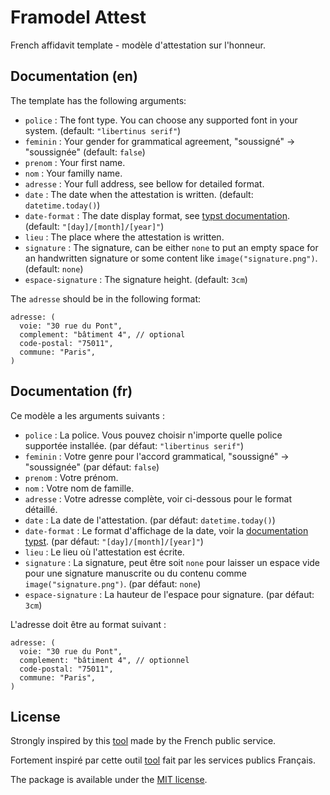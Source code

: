 
# Framodel Attest

French affidavit template - modèle d'attestation sur l'honneur.


## Documentation (en)

The template has the following arguments:
- `police` : The font type. You can choose any supported font in your system. (default: `"libertinus serif"`)
- `feminin` : Your gender for grammatical agreement, "soussigné" -> "soussignée" (default: `false`)
- `prenom` : Your first name.
- `nom` : Your familly name.
- `adresse` : Your full address, see bellow for detailed format.
- `date` : The date when the attestation is written. (default: `datetime.today()`)
- `date-format` : The date display format, see [typst documentation](https://typst.app/docs/reference/foundations/datetime/#format). (default: `"[day]/[month]/[year]"`)
- `lieu` : The place where the attestation is written.
- `signature` : The signature, can be either `none` to put an empty space for an handwritten signature or some content like `image("signature.png")`. (default: `none`)
- `espace-signature` : The signature height. (default: `3cm`)

The `adresse` should be in the following format:
```typst
adresse: (
  voie: "30 rue du Pont",
  complement: "bâtiment 4", // optional
  code-postal: "75011",
  commune: "Paris",
)
```


## Documentation (fr)

Ce modèle a les arguments suivants :
- `police` : La police. Vous pouvez choisir n'importe quelle police supportée installée. (par défaut: `"libertinus serif"`)
- `feminin` : Votre genre pour l'accord grammatical, "soussigné" -> "soussignée" (par défaut: `false`)
- `prenom` : Votre prénom.
- `nom` : Votre nom de famille.
- `adresse` : Votre adresse complète, voir ci-dessous pour le format détaillé.
- `date` : La date de l'attestation. (par défaut: `datetime.today()`)
- `date-format` : Le format d'affichage de la date, voir la [documentation typst](https://typst.app/docs/reference/foundations/datetime/#format). (par défaut: `"[day]/[month]/[year]"`)
- `lieu` : Le lieu où l'attestation est écrite.
- `signature` : La signature, peut être soit `none` pour laisser un espace vide pour une signature manuscrite ou du contenu comme `image("signature.png")`. (par défaut: `none`)
- `espace-signature` : La hauteur de l'espace pour signature. (par défaut: `3cm`)

L'adresse doit être au format suivant :
```typst
adresse: (
  voie: "30 rue du Pont",
  complement: "bâtiment 4", // optionnel
  code-postal: "75011",
  commune: "Paris",
)
```


## License

Strongly inspired by this
[tool](https://www.service-public.fr/simulateur/calcul/AttestationHonneur)
made by the French public service.

Fortement inspiré par cette outil
[tool](https://www.service-public.fr/simulateur/calcul/AttestationHonneur)
fait par les services publics Français.

The package is available under the [MIT license](https://github.com/glpda/framodel/blob/master/LICENSE).



